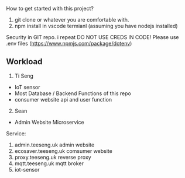 How to get started with this project? 
1) git clone or whatever you are comfortable with. 
2) npm install in vscode termianl (assuming you have nodejs installed)

Security in GIT repo.
i repeat DO NOT USE CREDS IN CODE! Please use .env files (https://www.npmjs.com/package/dotenv)

## Workload
1) Ti Seng
* IoT sensor
* Most Database / Backend Functions of this repo
* consumer website api and user function
  
2) Sean
* Admin Website Microservice

Service:
1) admin.teeseng.uk admin website
2) ecosaver.teeseng.uk comsumer website
3) proxy.teeseng.uk reverse proxy
4) mqtt.teeseng.uk mqtt broker
5) iot-sensor
